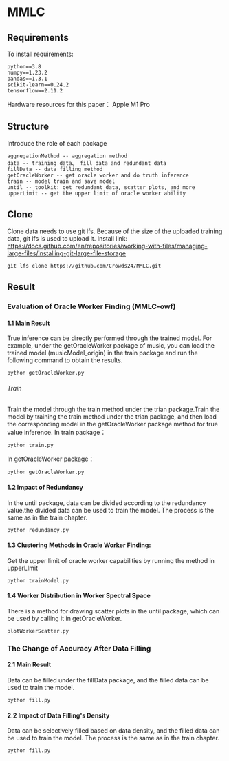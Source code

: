 # MMLC
## Requirements
To install requirements:
```setup
python==3.8
numpy==1.23.2
pandas==1.3.1
scikit-learn==0.24.2
tensorflow==2.11.2
```
Hardware resources for this paper：
Apple M1 Pro
## Structure
Introduce the role of each package
```
aggregationMethod -- aggregation method
data -- training data、 fill data and redundant data
fillData -- data filling method
getOracleWorker -- get oracle worker and do truth inference
train -- model train and save model
until -- toolkit: get redundant data, scatter plots, and more
upperLimit -- get the upper limit of oracle worker ability
```
## Clone
Clone data needs to use git lfs. Because of the size of the uploaded training data, git lfs is used to upload it. Install link: https://docs.github.com/en/repositories/working-with-files/managing-large-files/installing-git-large-file-storage

```
git lfs clone https://github.com/Crowds24/MMLC.git
```
## Result
### Evaluation of Oracle Worker Finding (MMLC-owf)
#### 1.1 Main Result
True inference can be directly performed through the trained model. For example, under the getOracleWorker package of music, you can load the trained model (musicModel_origin) in the train package and run the following command to obtain the results.
```setup
python getOracleWorker.py
```
###### Train
Train the model through the train method under the trian package.Train the model by training the train method under the trian package, and then load the corresponding model in the getOracleWorker package method for true value inference.
In train package：
```setup
python train.py
```
In getOracleWorker package：
```setup
python getOracleWorker.py
```
#### 1.2 Impact of Redundancy
In the until package, data can be divided according to the redundancy value.the divided data can be used to train the model. The process is the same as in the train chapter.
```setup
python redundancy.py
```
#### 1.3 Clustering Methods in Oracle Worker Finding:
Get the upper limit of oracle worker capabilities by running the method in upperLImit
```setup
python trainModel.py
```
#### 1.4 Worker Distribution in Worker Spectral Space
There is a method for drawing scatter plots in the until package, which can be used by calling it in getOracleWorker.
```setup
plotWorkerScatter.py
```
### The Change of Accuracy After Data Filling
#### 2.1 Main Result
Data can be filled under the fillData package, and the filled data can be used to train the model.
```setup
python fill.py
```
#### 2.2 Impact of Data Filling's Density
Data can be selectively filled based on data density, and the filled data can be used to train the model. The process is the same as in the train chapter.
```setup
python fill.py
```




